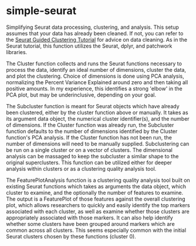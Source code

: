# simple-seurat
Simplifying Seurat data processing, clustering, and analysis. This setup assumes that your data has already been cleaned. If not, you can refer to the [Seurat Guided Clustering Tutorial](https://satijalab.org/seurat/articles/pbmc3k_tutorial.html) for advice on data cleaning. As in the Seurat tutorial, this function utilizes the Seurat, dplyr, and patchwork libraries.

The Cluster function collects and runs the Seurat functions necessary to process the data, identify an ideal number of dimensions, cluster the data, and plot the clustering. Choice of dimensions is done using PCA analysis, normalizing the Percent Variance Explained around zero and then taking all positive amounts. In my experience, this identifies a strong 'elbow' in the PCA plot, but may be underinclusive, depending on your goal.

The Subcluster function is meant for Seurat objects which have already been clustered, either by the cluster function above or manually. It takes as its argument data object, the numerical cluster identifier(s), and the number of dimensions. If the Cluster function was already run, the Subcluster function defaults to the number of dimensions identified by the Cluster function's PCA analysis. If the Cluster function has not been run, the number of dimensions will need to be manually supplied. Subclustering can be run on a single cluster or on a vector of clusters. The dimensional analysis can be massaged to keep the subcluster a similar shape to the original superclusters. This function can be utilized either for deeper analysis within clusters or as a clustering quality analysis tool.

The FeaturePlotAnalysis function is a clustering quality analysis tool built on existing Seurat functions which takes as arguments the data object, which cluster to examine, and the optionally the number of features to examine. The output is a FeaturePlot of those features against the overall clustering plot, which allows researchers to quickly and easily identify the top markers associated with each cluster, as well as examine whether those clusters are appropriately associated with those markers. It can also help identify whether some clusters have been grouped around markers which are common across all clusters. This seems especially common with the initial Seurat clusters chosen by these functions (cluster 0).
